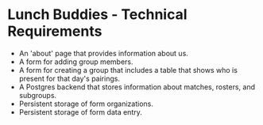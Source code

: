 # Lunch Buddies - Technical Requirements

* An 'about' page that provides information about us.
* A form for adding group members.
* A form for creating a group that includes a table that shows who is present for that day's pairings.
* A Postgres backend that stores information about matches, rosters, and subgroups.
* Persistent storage of form organizations.
* Persistent storage of form data entry.
